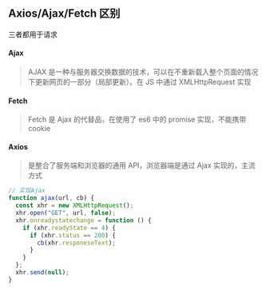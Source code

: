 ## Axios/Ajax/Fetch 区别

三者都用于请求

#### Ajax

> AJAX 是一种与服务器交换数据的技术，可以在不重新载入整个页面的情况下更新网页的一部分（局部更新）。在 JS 中通过 XMLHttpRequest 实现

#### Fetch

> Fetch 是 Ajax 的代替品，在使用了 es6 中的 promise 实现，不能携带 cookie

#### Axios

> 是整合了服务端和浏览器的通用 API，浏览器端是通过 Ajax 实现的，主流方式

```javascript
// 实现Ajax
function ajax(url, cb) {
  const xhr = new XMLHttpRequest();
  xhr.open("GET", url, false);
  xhr.onreadystatechange = function () {
    if (xhr.readyState == 4) {
      if (xhr.status == 200) {
        cb(xhr.responeseText);
      }
    }
  };
  xhr.send(null);
}
```

